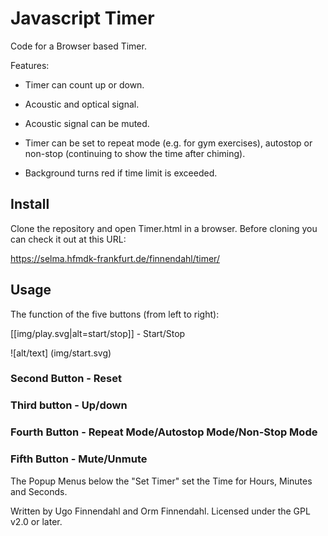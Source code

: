 # Javascript Timer

Code for a Browser based Timer.

Features:

- Timer can count up or down.

- Acoustic and optical signal.

- Acoustic signal can be muted.

- Timer can be set to repeat mode (e.g. for gym exercises), autostop
  or non-stop (continuing to show the time after chiming).

- Background turns red if time limit is exceeded.

## Install

Clone the repository and open Timer.html in a browser. Before cloning
you can check it out at this URL:

https://selma.hfmdk-frankfurt.de/finnendahl/timer/

## Usage

The function of the five buttons (from left to right):

[[img/play.svg|alt=start/stop]] - Start/Stop

![alt/text] (img/start.svg)

### Second Button - Reset

### Third button - Up/down

### Fourth Button - Repeat Mode/Autostop Mode/Non-Stop Mode

### Fifth Button - Mute/Unmute

The Popup Menus below the "Set Timer" set the Time for Hours, Minutes
and Seconds.

Written by Ugo Finnendahl and Orm Finnendahl. Licensed under the GPL
v2.0 or later.